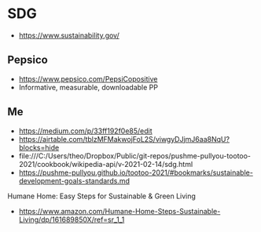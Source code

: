 # SDG


* https://www.sustainability.gov/


## Pepsico

* https://www.pepsico.com/PepsiCopositive
* Informative, measurable, downloadable PP


## Me

* https://medium.com/p/33ff192f0e85/edit
* https://airtable.com/tblzMFMakwojFoL2S/viwgyDJjmJ6aa8NqU?blocks=hide
* file:///C:/Users/theo/Dropbox/Public/git-repos/pushme-pullyou-tootoo-2021/cookbook/wikipedia-api/v-2021-02-14/sdg.html
* https://pushme-pullyou.github.io/tootoo-2021/#bookmarks/sustainable-development-goals-standards.md

Humane Home: Easy Steps for Sustainable & Green Living
* https://www.amazon.com/Humane-Home-Steps-Sustainable-Living/dp/161689850X/ref=sr_1_1